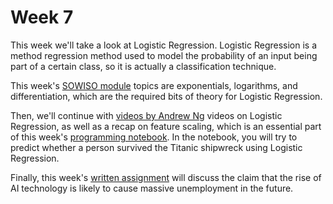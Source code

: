 
# Week 7

This week we'll take a look at Logistic Regression. Logistic Regression is a
method regression method used to model the probability of an input being
part of a certain class, so it is actually a classification technique.

This week's [SOWISO module](/week7/exponentials-and-logarithms) topics are
exponentials, logarithms, and differentiation, which are the required bits of
theory for Logistic Regression.

Then, we'll continue with [videos by Andrew Ng](/week7/logistic-regression)
videos on Logistic Regression, as well as a recap on feature scaling,
which is an essential part of this week's
[programming notebook](/week7/shipwreck-survival). In the notebook, you will
try to predict whether a person survived the Titanic shipwreck
using Logistic Regression.

Finally, this week's [written assignment](/week7/automation-and-labour) will
discuss the claim that the rise of AI technology is likely to cause massive
unemployment in the future. 
